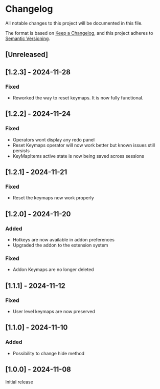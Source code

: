 # Changelog

All notable changes to this project will be documented in this file.

The format is based on [Keep a Changelog](https://keepachangelog.com/en/1.0.0/),
and this project adheres to [Semantic Versioning](https://semver.org/spec/v2.0.0.html).

## [Unreleased]

## [1.2.3] - 2024-11-28

### Fixed

- Reworked the way to reset keymaps. It is now fully functional.

## [1.2.2] - 2024-11-24

### Fixed

- Operators wont display any redo panel
- Reset Keymaps operator will now work better but known issues still persists
- KeyMapItems active state is now being saved across sessions

## [1.2.1] - 2024-11-21

### Fixed

- Reset the keymaps now work properly

## [1.2.0] - 2024-11-20

### Added

- Hotkeys are now available in addon preferences
- Upgraded the addon to the extension system

### Fixed

- Addon Keymaps are no longer deleted

## [1.1.1] - 2024-11-12

### Fixed

- User level keymaps are now preserved

## [1.1.0] - 2024-11-10

### Added

- Possibility to change hide method

## [1.0.0] - 2024-11-08

Initial release